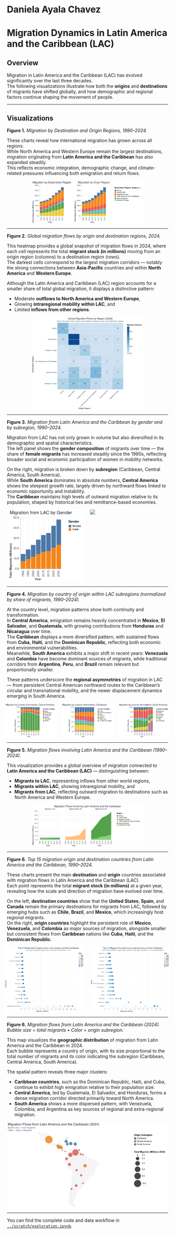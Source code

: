 # Daniela Ayala Chavez 

# Migration Dynamics in Latin America and the Caribbean (LAC)

## Overview
Migration in Latin America and the Caribbean (LAC) has evolved significantly over the last three decades.  
The following visualizations illustrate how both the **origins** and **destinations** of migrants have shifted globally, and how demographic and regional factors continue shaping the movement of people.

---
## Visualizations

**Figure 1.** *Migration by Destination and Origin Regions, 1990–2024.*

These charts reveal how international migration has grown across all regions.  
While North America and Western Europe remain the largest destinations, migration originating from **Latin America and the Caribbean** has also expanded steadily.  
This reflects economic integration, demographic change, and climate-related pressures influencing both emigration and return flows.

<div style="display: flex; justify-content: center; gap: 1rem;">
  <img src="chart_01_bars.png" width="70%">
</div>

---
**Figure 2.** *Global migration flows by origin and destination regions, 2024.*

This heatmap provides a global snapshot of migration flows in 2024, where each cell represents the total **migrant stock (in millions)** moving from an origin region (columns) to a destination region (rows).  
The darkest cells correspond to the largest migration corridors — notably the strong connections between **Asia-Pacific** countries and within **North America** and **Western Europe**.

Although the Latin America and Caribbean (LAC) region accounts for a smaller share of total global migration, it displays a distinctive pattern:  
- Moderate **outflows to North America and Western Europe**,  
- Growing **intraregional mobility within LAC**, and  
- Limited **inflows from other regions**.

<div style="display: flex; justify-content: center; gap: 1rem;">
  <img src="chart_03_heatmap_flowa.png" width="70%">
</div>


---

**Figure 3.** *Migration from Latin America and the Caribbean by gender and by subregion, 1990–2024.*

Migration from LAC has not only grown in volume but also diversified in its demographic and spatial characteristics.  
The left panel shows the **gender composition** of migrants over time — the share of **female migrants** has increased steadily since the 1990s, reflecting broader social and economic participation of women in mobility networks.  

On the right, migration is broken down by **subregion** (Caribbean, Central America, South America).  
While **South America** dominates in absolute numbers, **Central America** shows the steepest growth rate, largely driven by northward flows linked to economic opportunity and instability.  
The **Caribbean** maintains high levels of outward migration relative to its population, shaped by historical ties and remittance-based economies.

<div style="display: flex; justify-content: center; gap: 1rem;">
  <img src="chart_01_bars_LAC_gender.png" width="48%">
  <img src="chart_01_bars_LAC_subregion.png" width="48%">
</div>

---

**Figure 4.** *Migration by country of origin within LAC subregions (normalized by share of migrants, 1990–2024).*

At the country level, migration patterns show both continuity and transformation.  
In **Central America**, emigration remains heavily concentrated in **Mexico**, **El Salvador**, and **Guatemala**, with growing contributions from **Honduras** and **Nicaragua** over time.  
The **Caribbean** displays a more diversified pattern, with sustained flows from **Cuba**, **Haiti**, and the **Dominican Republic**, reflecting both economic and environmental vulnerabilities.  
Meanwhile, **South America** exhibits a major shift in recent years: **Venezuela** and **Colombia** have become dominant sources of migrants, while traditional corridors from **Argentina**, **Peru**, and **Brazil** remain relevant but proportionally smaller.

These patterns underscore the **regional asymmetries** of migration in LAC — from persistent Central American northward routes to the Caribbean’s circular and transnational mobility, and the newer displacement dynamics emerging in South America.

<div style="display: flex; justify-content: center; gap: 1rem;">
  <img src="chart_01_bars_LAC_CentralAmerica.png" width="32%">
  <img src="chart_01_bars_LAC_Caribbean.png" width="32%">
  <img src="chart_01_bars_LAC_SouthAmerica.png" width="32%">
</div>


---
**Figure 5.** *Migration flows involving Latin America and the Caribbean (1990–2024).*

This visualization provides a global overview of migration connected to **Latin America and the Caribbean (LAC)** — distinguishing between:
- **Migrants to LAC**, representing inflows from other world regions,
- **Migrants within LAC**, showing intraregional mobility, and
- **Migrants from LAC**, reflecting outward migration to destinations such as North America and Western Europe.

<div style="display: flex; justify-content: center; gap: 1rem;">
  <img src="chart_02_areas_LAC.png" width="70%">
</div>

---

**Figure 6.** *Top 15 migration origin and destination countries from Latin America and the Caribbean, 1990–2024.*

These charts present the main **destination** and **origin** countries associated with migration flows in Latin America and the Caribbean (LAC).  
Each point represents the total **migrant stock (in millions)** at a given year, revealing how the scale and direction of migration have evolved over time.

On the left, **destination countries** show that the **United States**, **Spain**, and **Canada** remain the primary destinations for migrants from LAC, followed by emerging hubs such as **Chile**, **Brazil**, and **Mexico**, which increasingly host regional migrants.  
On the right, **origin countries** highlight the persistent role of **Mexico**, **Venezuela**, and **Colombia** as major sources of migration, alongside smaller but consistent flows from **Caribbean** nations like **Cuba**, **Haiti**, and the **Dominican Republic**.

<div style="display: flex; justify-content: center; gap: 1rem;">
  <img src="chart_04_dot_timeline_LAC_destinations.png" width="50%">
  <img src="chart_04_dot_timeline_LAC.png" width="50%">
</div>

---
**Figure 6.** *Migration flows from Latin America and the Caribbean (2024).  
Bubble size = total migrants • Color = origin subregion.*

This map visualizes the **geographic distribution** of migration from Latin America and the Caribbean in 2024.  
Each bubble represents a country of origin, with its size proportional to the total number of migrants and its color indicating the subregion (Caribbean, Central America, South America).

The spatial pattern reveals three major clusters:
- **Caribbean countries**, such as the Dominican Republic, Haiti, and Cuba, continue to exhibit high emigration relative to their population size.  
- **Central America**, led by Guatemala, El Salvador, and Honduras, forms a dense migration corridor directed primarily toward North America.  
- **South America** shows a more dispersed pattern, with Venezuela, Colombia, and Argentina as key sources of regional and extra-regional migration.



<div style="display: flex; justify-content: center; gap: 1rem;">
  <img src="chart_05_bubbles_LAC_map.png" width="100%">
</div>

---
 
You can find the complete code and data workflow in [`../scratch/exploration.ipynb`](../scratch/exploration.ipynb).





